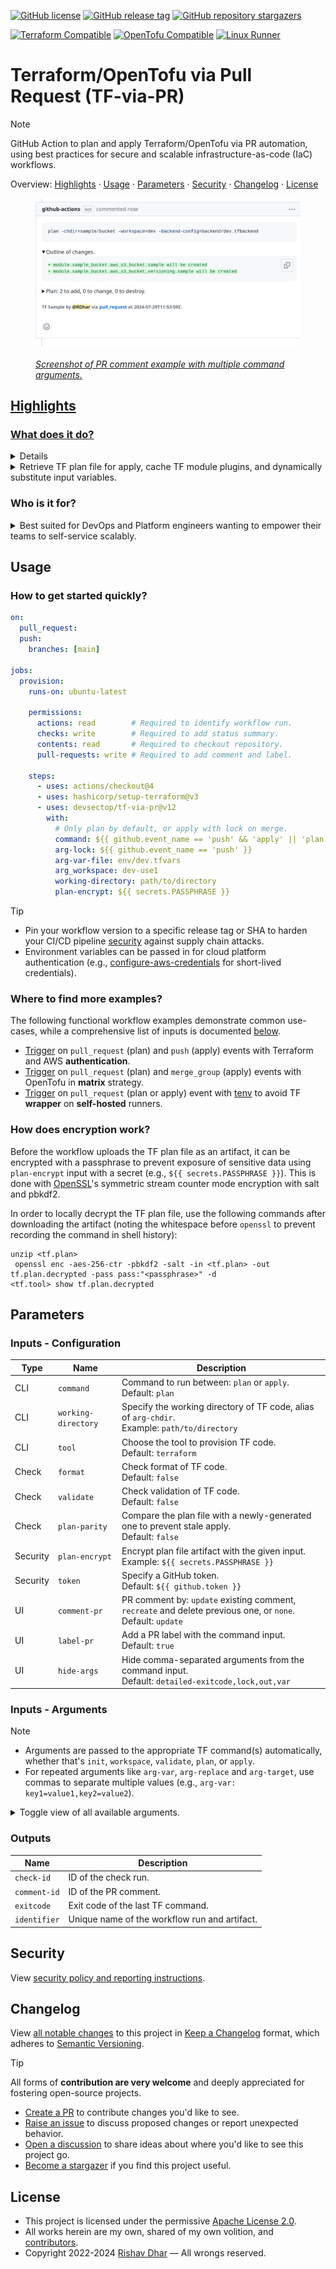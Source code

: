 [![GitHub license](https://img.shields.io/github/license/devsectop/tf-via-pr?logo=apache&label=License)](../LICENSE.txt "Apache License 2.0.")
[![GitHub release tag](https://img.shields.io/github/v/release/devsectop/tf-via-pr?logo=semanticrelease&label=Release)](https://github.com/devsectop/tf-via-pr/releases "View all releases.")
[![GitHub repository stargazers](https://img.shields.io/github/stars/devsectop/tf-via-pr)](https://github.com/devsectop/tf-via-pr "Become a stargazer.")

[![Terraform Compatible](https://img.shields.io/badge/Terraform-Compatible-844FBA?logo=terraform&logoColor=white)](https://github.com/hashicorp/setup-terraform "Terraform Compatible.")
[![OpenTofu Compatible](https://img.shields.io/badge/OpenTofu-Compatible-FFDA18?logo=opentofu&logoColor=white)](https://github.com/opentofu/setup-opentofu "OpenTofu Compatible.")
[![Linux Runner](https://img.shields.io/badge/Linux-Runner-DA3B8A?logo=linux&logoColor=white)](https://github.com/devsectop/tf-via-pr "Runs on Linux.")

# Terraform/OpenTofu via Pull Request (TF-via-PR)

> [!NOTE]
>
> GitHub Action to plan and apply Terraform/OpenTofu via PR automation, using best practices for secure and scalable infrastructure-as-code (IaC) workflows.
>
> Overview: [Highlights](#highlights) · [Usage](#usage) · [Parameters](#parameters) · [Security](#security) · [Changelog](#changelog) · [License](#license)

<figure>
  <a href="assets/screenshot_light.png" target="_blank">
    <picture>
      <source media="(prefers-color-scheme: dark)" srcset="assets/screenshot_dark.png">
      <source media="(prefers-color-scheme: light)" srcset="assets/screenshot_light.png">
      <img alt="Screenshot of PR comment example with multiple command arguments." src="assets/screenshot_light.png">
    </picture>
    <figcaption>
      </br><em>Screenshot of PR comment example with multiple command arguments.</em>
    </figcaption>
</figure>

## Highlights

### What does it do?

<details><summary>Configure Terraform/OpenTofu to run multiple commands automatically via PR trigger events.</summary>

- Both [Hashicorp][terraform_io] `terraform` and [OpenTofu][opentofu_org] `tofu` CLIs are supported, with the latter offering an open-source and backwards-compatible drop-in replacement for the former.
- Prerequisite commands like `init` are run automatically, along with user-configurable options for workspace, var-file, backend-config, and [more](#parameters).
- Multiple TF commands can be run in parallel across different workspaces, directories, or files with matrix [strategy](#usage).
</details>

</details>

<details><summary>Retrieve TF plan file for apply, cache TF module plugins, and dynamically substitute input variables.</summary>

- Store TF plan file as a repository artifact for later reference or for use in subsequent TF `apply` or `destroy` commands.
- Use ".terraform.lock.hcl" file ([which should be included in version control](https://developer.hashicorp.com/terraform/language/files/dependency-lock#:~:text=include%20this%20file%20in%20your%20version%20control)) to cache TF plugins and associated dependencies for faster subsequent workflow runs.
</details>

### Who is it for?

<details><summary>Best suited for DevOps and Platform engineers wanting to empower their teams to self-service scalably.</summary>

- Each PR and associated workflow run holds a complete log of infrastructure changes for ease of collaborative debugging as well as audit compliance.
- Removes the overhead of needing to maintain dedicated TF runners, containers or VMs like [Atlantis](https://www.runatlantis.io).
</details>

## Usage

### How to get started quickly?

```yaml
on:
  pull_request:
  push:
    branches: [main]

jobs:
  provision:
    runs-on: ubuntu-latest

    permissions:
      actions: read        # Required to identify workflow run.
      checks: write        # Required to add status summary.
      contents: read       # Required to checkout repository.
      pull-requests: write # Required to add comment and label.

    steps:
      - uses: actions/checkout@4
      - uses: hashicorp/setup-terraform@v3
      - uses: devsectop/tf-via-pr@v12
        with:
          # Only plan by default, or apply with lock on merge.
          command: ${{ github.event_name == 'push' && 'apply' || 'plan' }}
          arg-lock: ${{ github.event_name == 'push' }}
          arg-var-file: env/dev.tfvars
          arg_workspace: dev-use1
          working-directory: path/to/directory
          plan-encrypt: ${{ secrets.PASSPHRASE }}
```

> [!TIP]
>
> - Pin your workflow version to a specific release tag or SHA to harden your CI/CD pipeline [security](#security) against supply chain attacks.
> - Environment variables can be passed in for cloud platform authentication (e.g., [configure-aws-credentials](https://github.com/aws-actions/configure-aws-credentials "Configuring AWS credentials for use in GitHub Actions.") for short-lived credentials).

### Where to find more examples?

The following functional workflow examples demonstrate common use-cases, while a comprehensive list of inputs is documented [below](#parameters).

- [Trigger](.github/examples/pr_push_auth.yaml) on `pull_request` (plan) and `push` (apply) events with Terraform and AWS **authentication**.
- [Trigger](.github/examples/pr_merge_matrix.yaml) on `pull_request` (plan) and `merge_group` (apply) events with OpenTofu in **matrix** strategy.
- [Trigger](.github/examples/pr_tenv.yaml) on `pull_request` (plan or apply) event with [tenv](https://tofuutils.github.io/tenv/) to avoid TF **wrapper** on **self-hosted** runners.

### How does encryption work?

Before the workflow uploads the TF plan file as an artifact, it can be encrypted with a passphrase to prevent exposure of sensitive data using `plan-encrypt` input with a secret (e.g., `${{ secrets.PASSPHRASE }}`). This is done with [OpenSSL](https://docs.openssl.org/master/man1/openssl-enc/ "OpenSSL encryption documentation.")'s symmetric stream counter mode encryption with salt and pbkdf2.

In order to locally decrypt the TF plan file, use the following commands after downloading the artifact (noting the whitespace before `openssl` to prevent recording the command in shell history):

```fish
unzip <tf.plan>
 openssl enc -aes-256-ctr -pbkdf2 -salt -in <tf.plan> -out tf.plan.decrypted -pass pass:"<passphrase>" -d
<tf.tool> show tf.plan.decrypted
```

## Parameters

### Inputs - Configuration

| Type     | Name                | Description                                                                                                    |
| -------- | ------------------- | -------------------------------------------------------------------------------------------------------------- |
| CLI      | `command`           | Command to run between: `plan` or `apply`.</br>Default: `plan`                                                 |
| CLI      | `working-directory` | Specify the working directory of TF code, alias of `arg-chdir`.</br>Example: `path/to/directory`               |
| CLI      | `tool`              | Choose the tool to provision TF code.</br>Default: `terraform`                                                 |
| Check    | `format`            | Check format of TF code.</br>Default: `false`                                                                  |
| Check    | `validate`          | Check validation of TF code.</br>Default: `false`                                                              |
| Check    | `plan-parity`       | Compare the plan file with a newly-generated one to prevent stale apply.</br>Default: `false`                  |
| Security | `plan-encrypt`      | Encrypt plan file artifact with the given input.</br>Example: `${{ secrets.PASSPHRASE }}`                      |
| Security | `token`             | Specify a GitHub token.</br>Default: `${{ github.token }}`                                                     |
| UI       | `comment-pr`        | PR comment by: `update` existing comment, `recreate` and delete previous one, or `none`.</br>Default: `update` |
| UI       | `label-pr`          | Add a PR label with the command input.</br>Default: `true`                                                     |
| UI       | `hide-args`         | Hide comma-separated arguments from the command input.</br>Default: `detailed-exitcode,lock,out,var`           |

### Inputs - Arguments

> [!NOTE]
>
> - Arguments are passed to the appropriate TF command(s) automatically, whether that's `init`, `workspace`, `validate`, `plan`, or `apply`.</br>
> - For repeated arguments like `arg-var`, `arg-replace` and `arg-target`, use commas to separate multiple values (e.g., `arg-var: key1=value1,key2=value2`).

<details><summary>Toggle view of all available arguments.</summary>

| Name                      | Description                              |
| ------------------------- | ---------------------------------------- |
| `arg-auto-approve`        | `-auto-approve`                          |
| `arg-backend-config`      | `-backend-config`                        |
| `arg-backend`             | `-backend`                               |
| `arg-backup`              | `-backup`                                |
| `arg-chdir`               | `-chdir`                                 |
| `arg-check`               | `-check`</br>Default: `true`             |
| `arg-compact-warnings`    | `-compact-warnings`                      |
| `arg-concise`             | `-concise`                               |
| `arg-destroy`             | `-destroy`                               |
| `arg-detailed-exitcode`   | `-detailed-exitcode`</br>Default: `true` |
| `arg-diff`                | `-diff`</br>Default: `true`              |
| `arg-force-copy`          | `-force-copy`                            |
| `arg-from-module`         | `-from-module`                           |
| `arg-generate-config-out` | `-generate-config-out`                   |
| `arg-get`                 | `-get`                                   |
| `arg-list`                | `-list`                                  |
| `arg-lock-timeout`        | `-lock-timeout`                          |
| `arg-lock`                | `-lock`                                  |
| `arg-lockfile`            | `-lockfile`                              |
| `arg-migrate-state`       | `-migrate-state`                         |
| `arg-no-tests`            | `-no-tests`                              |
| `arg-or-create`           | `-or-create`</br>Default: `true`         |
| `arg-parallelism`         | `-parallelism`                           |
| `arg-plugin-dir`          | `-plugin-dir`                            |
| `arg-reconfigure`         | `-reconfigure`                           |
| `arg-recursive`           | `-recursive`</br>Default: `true`         |
| `arg-refresh-only`        | `-refresh-only`                          |
| `arg-refresh`             | `-refresh`                               |
| `arg-replace`             | `-replace`                               |
| `arg-state-out`           | `-state-out`                             |
| `arg-state`               | `-state`                                 |
| `arg-target`              | `-target`                                |
| `arg-test-directory`      | `-test-directory`                        |
| `arg-upgrade`             | `-upgrade`                               |
| `arg-var-file`            | `-var-file`                              |
| `arg-var`                 | `-var`                                   |
| `arg-workspace`           | `-workspace`                             |
| `arg-write`               | `-write`                                 |
</details>

### Outputs

| Name         | Description                                   |
| ------------ | --------------------------------------------- |
| `check-id`   | ID of the check run.                          |
| `comment-id` | ID of the PR comment.                         |
| `exitcode`   | Exit code of the last TF command.             |
| `identifier` | Unique name of the workflow run and artifact. |

## Security

View [security policy and reporting instructions](SECURITY.md).

## Changelog

View [all notable changes](https://github.com/devsectop/tf-via-pr/releases "Releases.") to this project in [Keep a Changelog](https://keepachangelog.com "Keep a Changelog.") format, which adheres to [Semantic Versioning](https://semver.org "Semantic Versioning.").

> [!TIP]
>
> All forms of **contribution are very welcome** and deeply appreciated for fostering open-source projects.
>
> - [Create a PR](https://github.com/devsectop/tf-via-pr/pulls "Create a pull request.") to contribute changes you'd like to see.
> - [Raise an issue](https://github.com/devsectop/tf-via-pr/issues "Raise an issue.") to discuss proposed changes or report unexpected behavior.
> - [Open a discussion](https://github.com/devsectop/tf-via-pr/discussions "Open a discussion.") to share ideas about where you'd like to see this project go.
> - [Become a stargazer](https://github.com/devsectop/tf-via-pr/stargazers "Become a stargazer.") if you find this project useful.

## License

- This project is licensed under the permissive [Apache License 2.0](../LICENSE.txt "Apache License 2.0.").
- All works herein are my own, shared of my own volition, and [contributors](https://github.com/devsectop/tf-via-pr/graphs/contributors "Contributors.").
- Copyright 2022-2024 [Rishav Dhar](https://github.com/rdhar "Rishav Dhar's GitHub profile.") — All wrongs reserved.

[opentofu_org]: https://opentofu.org "Open-source Terraform-compatible IaC tool."
[pr_example_1]: https://github.com/devsectop/tf-via-pr/pull/164 "Example PR for this use-case."
[pr_example_2]: https://github.com/devsectop/tf-via-pr/pull/166 "Example PR for this use-case."
[terraform_io]: https://www.terraform.io "Terraform by Hashicorp."
